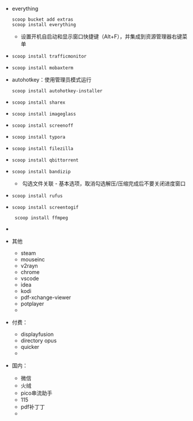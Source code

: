 - everything

  ```
  scoop bucket add extras
  scoop install everything
  ```

  - 设置开机自启动和显示窗口快捷键（Alt+F），并集成到资源管理器右键菜单

- ```
  scoop install trafficmonitor
  ```

- ```
  scoop install mobaxterm
  ```

- autohotkey：使用管理员模式运行
  
  ```
  scoop install autohotkey-installer
  ```
  
- ```
  scoop install sharex
  ```

- ```
  scoop install imageglass
  ```

- ```
  scoop install screenoff
  ```


- ```
  scoop install typora
  ```

- ```
  scoop install filezilla
  ```


- ```
  scoop install qbittorrent
  ```


- ```
  scoop install bandizip
  ```
  
  - ​	勾选文件关联 - 基本选项，取消勾选解压/压缩完成后不要关闭进度窗口

- ```
  scoop install rufus
  ```

- ```
  scoop install screentogif
  ```

  ```
   scoop install ffmpeg
  ```

- 




- 其他

  - steam
  - mouseinc
  - v2rayn
  - chrome
  - vscode
  - idea
  - kodi
  - pdf-xchange-viewer
  - potplayer
  - 
- 付费：

  - displayfusion
  - directory opus
  - quicker
  - 
- 国内：
  - 微信
  - 火绒
  - pico串流助手
  - 115
  - pdf补丁丁
  - 


